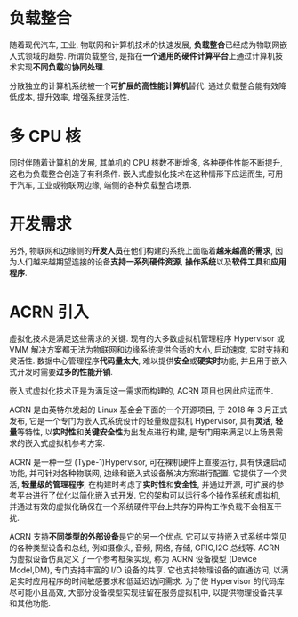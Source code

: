 
# 负载整合

随着现代汽车, 工业, 物联网和计算机技术的快速发展, **负载整合**已经成为物联网嵌入式领域的趋势. 所谓负载整合, 是指在**一个通用的硬件计算平台**上通过计算机技术实现**不同负载**的**协同处理**.

分散独立的计算机系统被一个**可扩展的高性能计算机**替代. 通过负载整合能有效降低成本, 提升效率, 增强系统灵活性.

# 多 CPU 核

同时伴随着计算机的发展, 其单机的 CPU 核数不断增多, 各种硬件性能不断提升, 这也为负载整合创造了有利条件. 嵌入式虚拟化技术在这种情形下应运而生, 可用于汽车, 工业或物联网边缘, 端侧的各种负载整合场景.

# 开发需求

另外, 物联网和边缘侧的**开发人员**在他们构建的系统上面临着**越来越高的需求**, 因为人们越来越期望连接的设备**支持一系列硬件资源**, **操作系统**以及**软件工具**和**应用程序**.

# ACRN 引入

虚拟化技术是满足这些需求的关键. 现有的大多数虚拟机管理程序 Hypervisor 或 VMM 解决方案都无法为物联网和边缘系统提供合适的大小, 启动速度, 实时支持和灵活性. 数据中心管理程序**代码量太大**, 难以提供**安全**或**硬实时**功能, 并且用于嵌入式开发时需要**过多的性能开销**.

嵌入式虚拟化技术正是为满足这一需求而构建的, ACRN 项目也因此应运而生.

ACRN 是由英特尔发起的 Linux 基金会下面的一个开源项目, 于 2018 年 3 月正式发布, 它是一个专门为嵌入式系统设计的轻量级虚拟机 Hypervisor, 具有**灵活**, **轻量**等特性, 以**实时性**和**关键安全性**为出发点进行构建, 是专门用来满足以上场景需求的嵌入式虚拟机参考方案.

ACRN 是一种一型 (Type-1)Hypervisor, 可在裸机硬件上直接运行, 具有快速启动功能, 并可针对各种物联网, 边缘和嵌入式设备解决方案进行配置. 它提供了一个灵活, **轻量级的管理程序**, 在构建时考虑了**实时性**和**安全性**, 并通过开源, 可扩展的参考平台进行了优化以简化嵌入式开发. 它的架构可以运行多个操作系统和虚拟机, 并通过有效的虚拟化确保在一个系统硬件平台上共存的异构工作负载不会相互干扰.

ACRN 支持**不同类型的外部设备**是它的另一个优点. 它可以支持嵌入式系统中常见的各种类型设备和总线, 例如摄像头, 音频, 网络, 存储, GPIO,I2C 总线等. ACRN 为虚拟设备仿真定义了一个参考框架实现, 称为 ACRN 设备模型 (Device Model,DM), 专门支持丰富的 I/O 设备的共享. 它也支持物理设备的直通访问, 以满足实时应用程序的时间敏感要求和低延迟访问需求. 为了使 Hypervisor 的代码库尽可能小且高效, 大部分设备模型实现驻留在服务虚拟机中, 以提供物理设备共享和其他功能.
